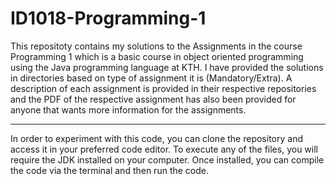 # ID1018-Programming-1

This repositoty contains my solutions to the Assignments in the course Programming 1 which is a basic course in object oriented programming using the Java programming language at KTH. I have provided the solutions in directories based on type of assignment it is (Mandatory/Extra). A description of each assignment is provided in their respective repositories and the PDF of the respective assignment has also been provided for anyone that wants more information for the assignments.

---

In order to experiment with this code, you can clone the repository and access it in your preferred code editor. To execute any of the files, you will require the JDK installed on your computer. Once installed, you can compile the code via the terminal and then run the code.
